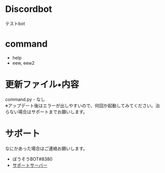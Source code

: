 # Discordbot
テストbot
# command
* help
* eew, eew2
# 更新ファイル•内容
command.py - なし <br>
※アップデート後はエラーが出しやすいので、何回か起動してみてください。治らない場合はサポートまでお願いします。
# サポート
なにかあった場合はご連絡お願いします。
* ぼうそうBOT#8380
* [サポートサーバー](https://discord.gg/3VFpmSEugD)
